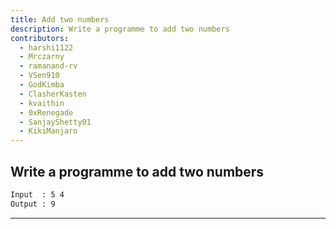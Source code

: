 ```yaml
---
title: Add two numbers
description: Write a programme to add two numbers
contributors:
  - harshi1122
  - Mrczarny
  - ramanand-rv
  - VSen910
  - GodKimba
  - ClasherKasten
  - kvaithin
  - 0xRenegade
  - SanjayShetty01
  - KikiManjaro
---
```


## Write a programme to add two numbers

```txt
Input  : 5 4
Output : 9
```

---
